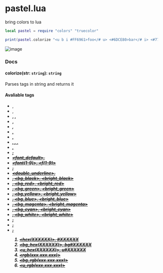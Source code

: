 # pastel.lua
bring colors to lua

```lua
local pastel = require "colors" "truecolor"

print(pastel.colorize "<u b i #FF6961>foo</# u> <#6DCE80>bar</# i> <#779ECB>baz</# b> </>qux")
```
![image](https://user-images.githubusercontent.com/46825856/179404470-d430b7e3-82e4-417b-b016-8d041b97f51a.png)

### Docs

#### colorize(str: `string`): `string`
Parses tags in string and returns it

#### Avaliable tags
- <reset>, <r>
- <bold>, <b>
- <dim>, <light>, <l>
- <italic>, <i>
- <underline>, <u>
- <blink>, <bl>
- <rblink>, <rbl>
- <reverse>, <invert>, <rev>, <inv>
- <hide>, <h>
- <strike>, <s>
- <font_default>, <fd>
- <font(1-9)>, <f(1-9)>
- <gothic>, <fg>
- <double_underline>, <du>
- <black>, <bg_black>, <bright_black>
- <red>, <bg_red>, <bright_red>
- <green>, <bg_green>, <bright_green>
- <yellow>, <bg_yellow>, <bright_yellow>
- <blue>, <bg_blue>, <bright_blue>
- <magenta>, <bg_magenta>, <bright_magenta>
- <cyan>, <bg_cyan>, <bright_cyan>
- <white>, <bg_white>, <bright_white>
- <framed>, <fr>
- <encircled>, <ec>
- <overlined>, <ol>
- <hex(XXXXXX)>, #XXXXXX
- <bg_hex(XXXXXX)>, bg#XXXXXX
- <u_hex(XXXXXX)>, u#XXXXXX
- <rgb(xxx,xxx,xxx)>
- <bg_rgb(xxx,xxx,xxx)>
- <u_rgb(xxx,xxx,xxx)>
